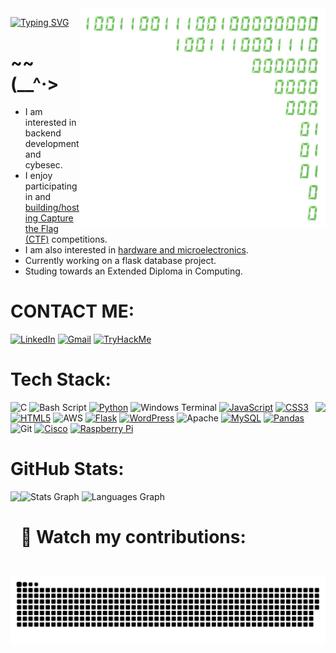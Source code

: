 
<img align="right" height="350" src="binary.png">

[![Typing SVG](https://readme-typing-svg.demolab.com?font=Source+Code+Pro&size=35&duration=3000&pause=500&color=33F73B&background=000000&width=450&lines=Hello+[o_o];I+am+Ezra+Baldwin;Backend+Developer;Cybersec+Enthusiast)](https://git.io/typing-svg)
# ~~(__^·>
- I am interested in backend development and cybesec.
- I enjoy participating in and [building/hosting Capture the Flag (CTF)](https://stentors.github.io) competitions.
- I am also interested in [hardware and microelectronics](https://github.com/STENTORS/GPIO).
- Currently working on a flask database project.
- Studing towards an Extended Diploma in Computing.
# CONTACT ME:
<div align="left">
  <a href="https://linkedin.com/in/ezra-baldwin-stentors"><img src="https://img.shields.io/static/v1?message=LinkedIn&logo=linkedin&label=&color=0077B5&logoColor=white&labelColor=&style=for-the-badge" height="35" alt="LinkedIn" /></a>
  <a href="mailto:ezraibaldwin@gmail.com"><img src="https://img.shields.io/static/v1?message=Gmail&logo=gmail&label=&color=D14836&logoColor=white&labelColor=&style=for-the-badge" height="35" alt="Gmail" /></a>
  <a href="https://tryhackme.com/r/p/STENTOR"><img src="https://img.shields.io/static/v1?message=TryHackMe&logo=tryhackme&label=&color=88cc14&logoColor=white&labelColor=&style=for-the-badge" height="35" alt="TryHackMe" /></a>
</div>

# Tech Stack:
<img align="right" height="150" src="https://media1.giphy.com/media/v1.Y2lkPTc5MGI3NjExZ3BlZXJxdjdqYWRtdTVkd3d3dTZpZmN0YTFveDJxejVjZHppM2dmdyZlcD12MV9pbnRlcm5hbF9naWZfYnlfaWQmY3Q9Zw/UT7dXyL7qTtjG/giphy.gif"/>

![C](https://img.shields.io/badge/c-%2300599C.svg?style=for-the-badge&logo=c&logoColor=white)
![Bash Script](https://img.shields.io/badge/bash_script-%23121011.svg?style=for-the-badge&logo=gnu-bash&logoColor=white)
[![Python](https://img.shields.io/badge/python-3670A0?style=for-the-badge&logo=python&logoColor=ffdd54)](https://github.com/STENTORS/number-plates)
![Windows Terminal](https://img.shields.io/badge/Windows%20Terminal-%234D4D4D.svg?style=for-the-badge&logo=windows-terminal&logoColor=white)
[![JavaScript](https://img.shields.io/badge/javascript-%23323330.svg?style=for-the-badge&logo=javascript&logoColor=%23F7DF1E)](https://stentors.github.io)
[![CSS3](https://img.shields.io/badge/css3-%231572B6.svg?style=for-the-badge&logo=css3&logoColor=white)](https://stentors.github.io)
[![HTML5](https://img.shields.io/badge/html5-%23E34F26.svg?style=for-the-badge&logo=html5&logoColor=white)](https://stentors.github.io)
![AWS](https://img.shields.io/badge/AWS-%23FF9900.svg?style=for-the-badge&logo=amazon-aws&logoColor=white) 
[![Flask](https://img.shields.io/badge/flask-%23000.svg?style=for-the-badge&logo=flask&logoColor=white)](https://github.com/STENTORS/Unit-18-website)
[![WordPress](https://img.shields.io/badge/WordPress-%23117AC9.svg?style=for-the-badge&logo=WordPress&logoColor=white)](https://beautytoyou.co.uk)
![Apache](https://img.shields.io/badge/apache-%23D42029.svg?style=for-the-badge&logo=apache&logoColor=white)
[![MySQL](https://img.shields.io/badge/mysql-4479A1.svg?style=for-the-badge&logo=mysql&logoColor=white)](https://github.com/STENTORS/Unit-18-website)
[![Pandas](https://img.shields.io/badge/pandas-%23150458.svg?style=for-the-badge&logo=pandas&logoColor=white)](https://github.com/STENTORS/stocks_game)
![Git](https://img.shields.io/badge/git-%23F05033.svg?style=for-the-badge&logo=git&logoColor=white) 
[![Cisco](https://img.shields.io/badge/cisco-%23049fd9.svg?style=for-the-badge&logo=cisco&logoColor=black)](https://www.linkedin.com/in/ezra-baldwin-stentors/details/certifications/)
[![Raspberry Pi](https://img.shields.io/badge/-Raspberry_Pi-C51A4A?style=for-the-badge&logo=Raspberry-Pi)](https://github.com/STENTORS/GPIO)

# GitHub Stats:
<div align="left">
  <img align="left" height="135" src="https://media2.giphy.com/media/v1.Y2lkPTc5MGI3NjExMGh3N2ltbG41czd1YTh0OGR0Z2EwNzh0ZnhrbHpybGFxejQ0OW85NiZlcD12MV9pbnRlcm5hbF9naWZfYnlfaWQmY3Q9Zw/il49eQumsbadTznOH7/giphy.gif"  />
  <img height="135" src="https://github-readme-stats.vercel.app/api?username=stentors&hide_title=false&hide_rank=false&show_icons=true&include_all_commits=true&count_private=true&disable_animations=false&theme=gruvbox&locale=en&hide_border=false" height="150" alt="Stats Graph" />
  <img height="135" src="https://github-readme-stats.vercel.app/api/top-langs?username=stentors&locale=en&hide_title=false&layout=compact&card_width=320&langs_count=5&theme=gruvbox&hide_border=false" height="150" alt="Languages Graph" />
</div>

# 🐍 Watch my contributions:
<picture>
  <source media="(prefers-color-scheme: dark)" srcset="https://raw.githubusercontent.com/stentors/stentors/output/github-snake-dark.svg" />
  <source media="(prefers-color-scheme: light)" srcset="https://raw.githubusercontent.com/stentors/stentors/output/github-snake.svg" />
  <img alt="github-snake" src="https://raw.githubusercontent.com/stentors/stentors/output/github-snake.svg" />
</picture>



